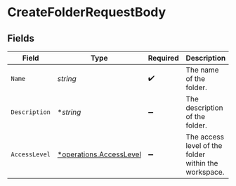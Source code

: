 # CreateFolderRequestBody


## Fields

| Field                                                             | Type                                                              | Required                                                          | Description                                                       |
| ----------------------------------------------------------------- | ----------------------------------------------------------------- | ----------------------------------------------------------------- | ----------------------------------------------------------------- |
| `Name`                                                            | *string*                                                          | :heavy_check_mark:                                                | The name of the folder.                                           |
| `Description`                                                     | **string*                                                         | :heavy_minus_sign:                                                | The description of the folder.                                    |
| `AccessLevel`                                                     | [*operations.AccessLevel](../../models/operations/accesslevel.md) | :heavy_minus_sign:                                                | The access level of the folder within the workspace.              |